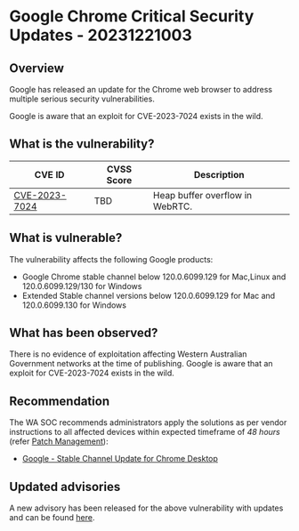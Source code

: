 # Google Chrome Critical Security Updates - 20231221003

## Overview

Google has released an update for the Chrome web browser to address multiple serious security vulnerabilities.

Google is aware that an exploit for CVE-2023-7024 exists in the wild.

## What is the vulnerability?

| CVE ID                                                                        | CVSS Score | Description                     |
| ----------------------------------------------------------------------------- | ---------- | ------------------------------- |
| [CVE-2023-7024](https://cve.mitre.org/cgi-bin/cvename.cgi?name=CVE-2023-7024) | TBD        | Heap buffer overflow in WebRTC. |

## What is vulnerable?

The vulnerability affects the following Google products:

- Google Chrome stable channel below 120.0.6099.129 for Mac,Linux and 120.0.6099.129/130 for Windows
- Extended Stable channel versions below 120.0.6099.129 for Mac and 120.0.6099.130 for Windows

## What has been observed?

There is no evidence of exploitation affecting Western Australian Government networks at the time of publishing. Google is aware that an exploit for CVE-2023-7024 exists in the wild.

## Recommendation

The WA SOC recommends administrators apply the solutions as per vendor instructions to all affected devices within expected timeframe of *48 hours* (refer [Patch Management](../guidelines/patch-management.md)):

- [Google - Stable Channel Update for Chrome Desktop](https://chromereleases.googleblog.com/2023/12/stable-channel-update-for-desktop_20.html)

## Updated advisories

A new advisory has been released for the above vulnerability with updates and can be found [here](https://soc.cyber.wa.gov.au/advisories/20240105001-CISA-adds-two-known-exploited-vulnerabilities-to-catalogue/).

